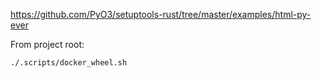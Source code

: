 https://github.com/PyO3/setuptools-rust/tree/master/examples/html-py-ever

From project root:
```
./.scripts/docker_wheel.sh
```